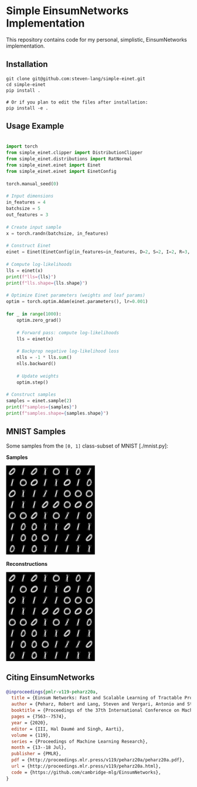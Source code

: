 # Simple EinsumNetworks Implementation

This repository contains code for my personal, simplistic, EinsumNetworks implementation.

## Installation

```shell
git clone git@github.com:steven-lang/simple-einet.git
cd simple-einet
pip install .

# Or if you plan to edit the files after installation:
pip install -e .
```

## Usage Example

```python

import torch
from simple_einet.clipper import DistributionClipper
from simple_einet.distributions import RatNormal
from simple_einet.einet import Einet
from simple_einet.einet import EinetConfig

torch.manual_seed(0)

# Input dimensions
in_features = 4
batchsize = 5
out_features = 3

# Create input sample
x = torch.randn(batchsize, in_features)

# Construct Einet
einet = Einet(EinetConfig(in_features=in_features, D=2, S=2, I=2, R=3, C=out_features, dropout=0.0, leaf_base_class=RatNormal, leaf_base_kwargs={"min_sigma": 1e-5, "max_sigma": 1.0},))

# Compute log-likelihoods
lls = einet(x)
print(f"lls={lls}")
print(f"lls.shape={lls.shape}")

# Optimize Einet parameters (weights and leaf params)
optim = torch.optim.Adam(einet.parameters(), lr=0.001)

for _ in range(1000):
    optim.zero_grad()

    # Forward pass: compute log-likelihoods
    lls = einet(x)

    # Backprop negative log-likelihood loss
    nlls = -1 * lls.sum()
    nlls.backward()

    # Update weights
    optim.step()

# Construct samples
samples = einet.sample(2)
print(f"samples={samples}")
print(f"samples.shape={samples.shape}")
```

## MNIST Samples
Some samples from the `[0, 1]` class-subset of MNIST [./mnist.py]:

**Samples**

![MNIST Samples]( ./res/mnist-0-1-samples.png )

**Reconstructions**

![MNIST Reconstructions]( ./res/mnist-0-1-samples.png )

## Citing EinsumNetworks

```bibtex
@inproceedings{pmlr-v119-peharz20a,
  title = {Einsum Networks: Fast and Scalable Learning of Tractable Probabilistic Circuits},
  author = {Peharz, Robert and Lang, Steven and Vergari, Antonio and Stelzner, Karl and Molina, Alejandro and Trapp, Martin and Van Den Broeck, Guy and Kersting, Kristian and Ghahramani, Zoubin},
  booktitle = {Proceedings of the 37th International Conference on Machine Learning},
  pages = {7563--7574},
  year = {2020},
  editor = {III, Hal Daumé and Singh, Aarti},
  volume = {119},
  series = {Proceedings of Machine Learning Research},
  month = {13--18 Jul},
  publisher = {PMLR},
  pdf = {http://proceedings.mlr.press/v119/peharz20a/peharz20a.pdf},
  url = {http://proceedings.mlr.press/v119/peharz20a.html},
  code = {https://github.com/cambridge-mlg/EinsumNetworks},
}
```
